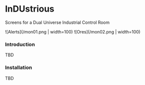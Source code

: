 # InDUstrious
Screens for a Dual Universe Industrial Control Room

![Alerts](/mon01.png | width=100)
![Ores](/mon02.png | width=100)

### Introduction
TBD

### Installation
TBD
